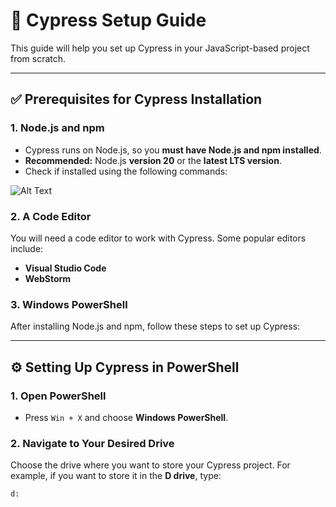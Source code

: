 # 🚀 Cypress Setup Guide

This guide will help you set up Cypress in your JavaScript-based project from scratch.

---

## ✅ Prerequisites for Cypress Installation

### 1. Node.js and npm

- Cypress runs on Node.js, so you **must have Node.js and npm installed**.
- **Recommended:** Node.js **version 20** or the **latest LTS version**.
- Check if installed using the following commands:

![Alt Text](https://github.com/user-attachments/assets/4b4caa53-04fa-4bdf-9e90-3cece484e929)




### 2. A Code Editor

You will need a code editor to work with Cypress. Some popular editors include:

- **Visual Studio Code**
- **WebStorm**

### 3. Windows PowerShell

After installing Node.js and npm, follow these steps to set up Cypress:

---

## ⚙️ Setting Up Cypress in PowerShell

### 1. Open PowerShell

- Press `Win + X` and choose **Windows PowerShell**.

### 2. Navigate to Your Desired Drive

Choose the drive where you want to store your Cypress project. For example, if you want to store it in the **D drive**, type:

```bash
d:

